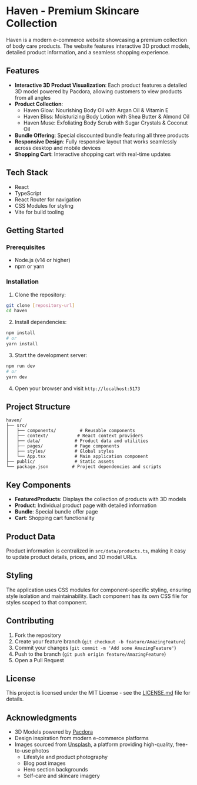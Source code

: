 # Haven - Premium Skincare Collection

Haven is a modern e-commerce website showcasing a premium collection of body care products. The website features interactive 3D product models, detailed product information, and a seamless shopping experience.

## Features

- **Interactive 3D Product Visualization**: Each product features a detailed 3D model powered by Pacdora, allowing customers to view products from all angles
- **Product Collection**:
  - Haven Glow: Nourishing Body Oil with Argan Oil & Vitamin E
  - Haven Bliss: Moisturizing Body Lotion with Shea Butter & Almond Oil
  - Haven Muse: Exfoliating Body Scrub with Sugar Crystals & Coconut Oil
- **Bundle Offering**: Special discounted bundle featuring all three products
- **Responsive Design**: Fully responsive layout that works seamlessly across desktop and mobile devices
- **Shopping Cart**: Interactive shopping cart with real-time updates

## Tech Stack

- React
- TypeScript
- React Router for navigation
- CSS Modules for styling
- Vite for build tooling

## Getting Started

### Prerequisites

- Node.js (v14 or higher)
- npm or yarn

### Installation

1. Clone the repository:
```bash
git clone [repository-url]
cd haven
```

2. Install dependencies:
```bash
npm install
# or
yarn install
```

3. Start the development server:
```bash
npm run dev
# or
yarn dev
```

4. Open your browser and visit `http://localhost:5173`

## Project Structure

```
haven/
├── src/
│   ├── components/         # Reusable components
│   ├── context/           # React context providers
│   ├── data/             # Product data and utilities
│   ├── pages/            # Page components
│   ├── styles/           # Global styles
│   └── App.tsx           # Main application component
├── public/               # Static assets
└── package.json         # Project dependencies and scripts
```

## Key Components

- **FeaturedProducts**: Displays the collection of products with 3D models
- **Product**: Individual product page with detailed information
- **Bundle**: Special bundle offer page
- **Cart**: Shopping cart functionality

## Product Data

Product information is centralized in `src/data/products.ts`, making it easy to update product details, prices, and 3D model URLs.

## Styling

The application uses CSS modules for component-specific styling, ensuring style isolation and maintainability. Each component has its own CSS file for styles scoped to that component.

## Contributing

1. Fork the repository
2. Create your feature branch (`git checkout -b feature/AmazingFeature`)
3. Commit your changes (`git commit -m 'Add some AmazingFeature'`)
4. Push to the branch (`git push origin feature/AmazingFeature`)
5. Open a Pull Request

## License

This project is licensed under the MIT License - see the [LICENSE.md](LICENSE.md) file for details.

## Acknowledgments

- 3D Models powered by [Pacdora](https://www.pacdora.com)
- Design inspiration from modern e-commerce platforms
- Images sourced from [Unsplash](https://unsplash.com), a platform providing high-quality, free-to-use photos
  - Lifestyle and product photography
  - Blog post images
  - Hero section backgrounds
  - Self-care and skincare imagery
